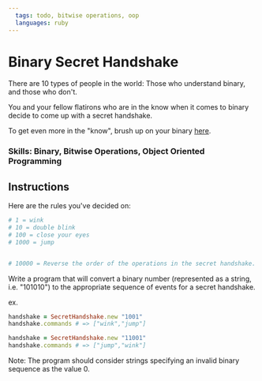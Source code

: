```yaml
---
  tags: todo, bitwise operations, oop
  languages: ruby
---
```


# Binary Secret Handshake

There are 10 types of people in the world: Those who understand binary, and those who don't.

You and your fellow flatirons who are in the know when it comes to binary decide to come up with a secret handshake.

To get even more in the "know", brush up on your binary [here](http://en.wikipedia.org/wiki/Binary_number).

### Skills: Binary, Bitwise Operations, Object Oriented Programming

## Instructions

Here are the rules you've decided on:

```bash
# 1 = wink
# 10 = double blink
# 100 = close your eyes
# 1000 = jump


# 10000 = Reverse the order of the operations in the secret handshake.
```

Write a program that will convert a binary number (represented as a string, i.e. "101010") to the appropriate sequence of events for a secret handshake.

ex.

```ruby
handshake = SecretHandshake.new "1001"
handshake.commands # => ["wink","jump"]

handshake = SecretHandshake.new "11001"
handshake.commands # => ["jump","wink"]
```

Note: The program should consider strings specifying an invalid binary sequence as the value 0.